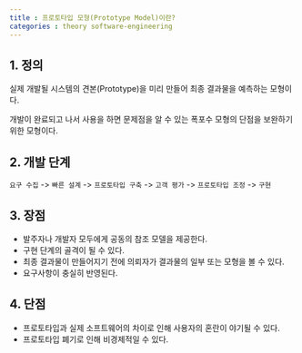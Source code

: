 ```yaml
---
title : 프로토타입 모형(Prototype Model)이란?
categories : theory software-engineering
---
```


## 1. 정의

실제 개발될 시스템의 견본(Prototype)을 미리 만들어 최종 결과물을 예측하는 모형이다.

개발이 완료되고 나서 사용을 하면 문제점을 알 수 있는 폭포수 모형의 단점을 보완하기 위한 모형이다.


## 2. 개발 단계

`요구 수집` -> `빠른 설계` -> `프로토타입 구축` -> `고객 평가` -> `프로토타입 조정` -> `구현`

## 3. 장점

- 발주자나 개발자 모두에게 공동의 참조 모델을 제공한다.
- 구현 단계의 골격이 될 수 있다.
- 최종 결과물이 만들어지기 전에 의뢰자가 결과물의 일부 또는 모형을 볼 수 있다.
- 요구사항이 충실히 반영된다.

## 4. 단점

- 프로토타입과 실제 소프트웨어의 차이로 인해 사용자의 혼란이 야기될 수 있다.
- 프로토타입 폐기로 인해 비경제적일 수 있다.






